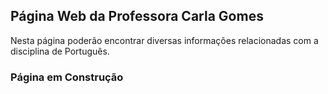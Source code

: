 <!-- <link rel="shortcut icon" type="image/x-icon" href="docs/ae.ico"> -->
<link rel="shortcut icon" type="image/png" href="{{ "/docs/ae.ico"  | absolute_url }}">

## Página Web da Professora Carla Gomes

Nesta página poderão encontrar diversas informações relacionadas com a disciplina de Português.

### Página em Construção ###
